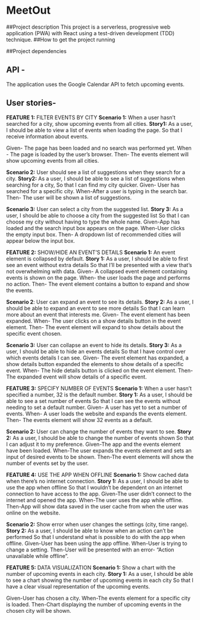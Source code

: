 # MeetOut

##Project description
This project is a serverless, progressive web application (PWA) with React using a test-driven development (TDD) technique.
##How to get the project running

##Project dependencies 

## API -
The application uses the Google Calendar API to fetch upcoming events.

## User stories-

**FEATURE 1:** FILTER EVENTS BY CITY
**Scenario 1:** When a user hasn’t searched for a city, show upcoming events from all cities.
**Story1:** As a user,
 I should be able to view a list of events when loading the page.
So that I receive information about events.

Given- The page has been loaded and no search was performed yet.
When - The page is loaded by the user’s browser.
Then- The events element will show upcoming events from all cities.

**Scenario 2:** User should see a list of suggestions when they search for a city.
**Story2:** As a user,
 I should be able to see a list of suggestions when searching for a city,
So that I can find my city quicker.
Given- User has searched for a specific city.
When-After a user is typing in the search bar.
Then- The user will be shown a list of suggestions.

**Scenario 3:** User can select a city from the suggested list.
**Story 3:** As a user,
 I should be able to choose a city from the suggested list
So that I can choose my city without having to type the whole name.
Given-App has loaded and the search input box appears on the page.
When-User  clicks the empty input box.
Then- A dropdown list of recommended cities will appear below the input box.


**FEATURE 2:** SHOW/HIDE AN EVENT’S DETAILS
**Scenario 1:** An event element is collapsed by default.
**Story 1:** As a user,
 I should be able to first see an event without extra details
So that I’ll be presented with a view that’s not overwhelming with data.
Given- A collapsed event element containing events is shown on the page.
When- the user loads the page and performs no action.
Then- The event element contains a button to expand and show the events.

**Scenario 2**: User can expand an event to see its details.
**Story 2:** As a user,
 I should be able to expand an event to see more details
So that I can learn more about an event that interests me.
Given-  The event element has been expanded.
When- The user clicks on  a show details button in the event element.
Then- The event element will expand to show details about the specific event chosen.

**Scenario 3:** User can collapse an event to hide its details.
**Story 3:** As a user,
 I should be able to hide an events details
So that I have control over which events details I can see.
Given- The event element has expanded, a show details button expanded the elements to show details of a specific event.
When- The hide details button is clicked on the event element.
Then- The expanded event will show details of a specific event.



**FEATURE 3:** SPECIFY NUMBER OF EVENTS
**Scenario 1:** When a user hasn’t specified a number, 32 is the default number.
**Story 1:** As a user,
 I should be able to see a set number of events
So that I can see the events without needing to set a default number.
Given- A user has yet to set a number of events.
When- A user loads the website and expands the events element.
Then- The events element will show 32 events as a default.

**Scenario 2:** User can change the number of events they want to see.
**Story 2:** As a user,
 I should be able to change the number of events shown
So that I can adjust it to my preference.
Given-The app and the events element have been loaded. 
When-The user expands the events element and sets an input of desired events to be shown.
Then-The event elements will show the number of events set by the user.



**FEATURE 4:** USE THE APP WHEN OFFLINE
**Scenario 1:** Show cached data when there’s no internet connection.
**Story 1:** As a user,
 I should be able to use the app when offline
So that I wouldn’t be dependent on an internet connection to have access to the app.
Given-The user didn’t connect to the internet and opened the app.
When-The user uses the app while offline.
Then-App will show data saved in the user cache from when the user was online on the website.


**Scenario 2:** Show error when user changes the settings (city, time range).
**Story 2:** As a user,
 I should be able to know when an action can’t be performed
So that I understand what is possible to do with the app when offline.
Given-User has been using the app offline.
When-User is trying to change a setting.
Then-User will be presented with an error- “Action unavailable while offline”.

**FEATURE 5:** DATA VISUALIZATION
**Scenario 1:** Show a chart with the number of upcoming events in each city.
**Story 1:** As a user,
 I should be able to see a chart showing the number of upcoming events in each city
So that I have a clear visual representation of the upcoming events.

Given-User has chosen a city.
When-The events element for a specific city is loaded.
Then-Chart displaying the number of upcoming events in the chosen city will be shown.


